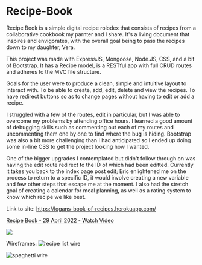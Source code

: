 # Recipe-Book

  Recipe Book is a simple digital recipe rolodex that consists of recipes from a collaborative cookbook my parnter and I share. It's a living document that inspires and envigorates, with the overall goal being to pass the recipes down to my daughter, Vera.

  This project was made with ExpressJS, Mongoose, Node.JS, CSS, and a bit of Bootstrap. It has a Recipe model, is a RESTful app with full CRUD routes and adheres to the MVC file structure. 
  
  Goals for the user were to produce a clean, simple and intuitive layout to interact with. To be able to create, add, edit, delete and view the recipes. To have redirect buttons so as to change pages without having to edit or add a recipe.

  I struggled with a few of the routes, edit in particular, but I was able to overcome my problems by attending office hours. I learned a good amount of debugging skills such as commenting out each of my routes and uncommenting them one by one to find where the bug is hiding. Bootstrap was also a bit more challenging than I had anticipated so I ended up doing some in-line CSS to get the project looking how I wanted.
  
  One of the bigger upgrades I contemplated but didn't follow through on was having the edit route redirect to the ID of which had been editted. Currently it takes you back to the index page post edit; Eric enlightened me on the process to return to a specific ID, it would involve creating a new variable and few other steps that escape me at the moment.
I also had the stretch goal of creating a calendar for meal planning, as well as a rating system to know which recipe we like best.

Link to site:
https://logans-book-of-recipes.herokuapp.com/


<a href="https://www.loom.com/share/9fc89bd790de4653beb2271cfbcbbee4">
    <p>Recipe Book - 29 April 2022 - Watch Video</p>
    <img style="max-width:300px;" src="https://cdn.loom.com/sessions/thumbnails/9fc89bd790de4653beb2271cfbcbbee4-with-play.gif">
  </a>

Wireframes:
![recipe list wire](https://user-images.githubusercontent.com/94505505/166069735-b60f0233-9b43-4f3a-a356-c2210056ff19.png)

![spaghetti wire](https://user-images.githubusercontent.com/94505505/166069713-5b88ad55-67d4-4804-aee3-6b18a8d3b8b9.png)

